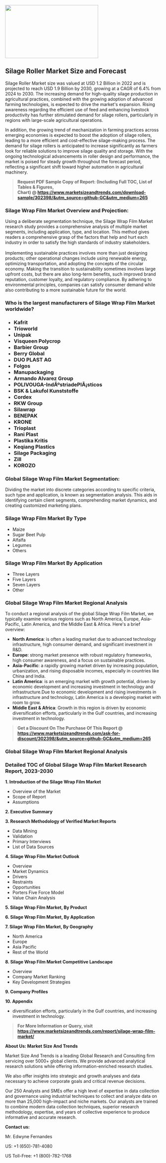 <p><img class="alignnone size-medium wp-image-20088" src="https://ffe5etoiles.com/wp-content/uploads/2024/12/MST1-300x171.png" alt="" width="300" height="171" /></p><h2>Silage Roller Market Size and Forecast</h2><p>Silage Roller Market size was valued at USD 1.2 Billion in 2022 and is projected to reach USD 1.9 Billion by 2030, growing at a CAGR of 6.4% from 2024 to 2030. The increasing demand for high-quality silage production in agricultural practices, combined with the growing adoption of advanced farming technologies, is expected to drive the market's expansion. Rising awareness regarding the efficient use of feed and enhancing livestock productivity has further stimulated demand for silage rollers, particularly in regions with large-scale agricultural operations.</p><p>In addition, the growing trend of mechanization in farming practices across emerging economies is expected to boost the adoption of silage rollers, leading to a more efficient and cost-effective silage-making process. The demand for silage rollers is anticipated to increase significantly as farmers look for reliable solutions to improve silage quality and storage. With the ongoing technological advancements in roller design and performance, the market is poised for steady growth throughout the forecast period, reflecting a significant shift toward higher automation in agricultural machinery.</p></p><blockquote id="" class=""><strong>Request PDF Sample Copy of Report: (Including Full TOC, List of Tables &amp; Figures, Chart)&nbsp;@&nbsp;<strong><a href="https://www.marketsizeandtrends.com/download-sample/302398/&utm_source=github-GC&utm_medium=265" target="_blank">https://www.marketsizeandtrends.com/download-sample/302398/&utm_source=github-GC&utm_medium=265</a></strong></strong></blockquote><h3 id="" class="">Silage Wrap Film Market&nbsp;Overview and Projection:</h3><p id="" class="">Using a deliberate segmentation technique, the Silage Wrap Film Market research study provides a comprehensive analysis of multiple market segments, including application, type, and location. This method gives readers a comprehensive grasp of the factors that help and hurt each industry in order to satisfy the high standards of industry stakeholders. <br /> <br />Implementing sustainable practices involves more than just designing products; other operational changes include using renewable energy, optimizing transportation, and adopting the concepts of the circular economy. Making the transition to sustainability sometimes involves large upfront costs, but there are also long-term benefits, such improved brand reputation, customer loyalty, and regulatory compliance. By adhering to environmental principles, companies can satisfy consumer demand while also contributing to a more sustainable future for the world.</p><h3 id="" class="">Who is the largest manufacturers of&nbsp;Silage Wrap Film Market worldwide?</h3><h3 class=""><p><ul><li>Kafrit </li><li> Trioworld </li><li> Unipak </li><li> Visqueen Polycrop </li><li> Barbier Group </li><li> Berry Global </li><li> DUO PLAST AG </li><li> Folgos </li><li> Manupackaging </li><li> Armando Alvarez Group </li><li> POLIVOUGA-IndÃºstriadePlÃ¡sticos </li><li> BSK & Lakufol Kunststoffe </li><li> Cordex </li><li> RKW Group </li><li> Silawrap </li><li> BENEPAK </li><li> KRONE </li><li> Trioplast </li><li> Rani Plast </li><li> Plastika Kritis </li><li> Keqiang Plastics </li><li> Silage Packaging </li><li> Zill </li><li> KOROZO</li></ul></p></h3><h3 id="" class="">Global&nbsp;Silage Wrap Film Market Segmentation:</h3><p id="" class="">Dividing the market into discrete categories according to specific criteria, such type and application, is known as segmentation analysis. This aids in identifying certain client segments, comprehending market dynamics, and creating customized marketing plans.</p><h3 id="" class="">Silage Wrap Film Market&nbsp;By Type</h3><p><p><ul><li>Maize</li><li> Sugar Beet Pulp</li><li> Alfalfa</li><li> Legumes</li><li> Others</p></li></ul></p></p><h3 id="" class="">Silage Wrap Film Market&nbsp;By Application</h3><p class=""><p><ul><li>Three Layers</li><li> Five Layers</li><li> Seven Layers</li><li> Other</li></ul></p></p><h3 id="" class="">Global Silage Wrap Film Market Regional Analysis</h3><p id="" class="">To conduct a regional analysis of the global Silage Wrap Film Market, we typically examine various regions such as North America, Europe, Asia-Pacific, Latin America, and the Middle East &amp; Africa. Here's a brief overview:</p><ul><li><strong>North America</strong>: is often a leading market due to advanced technology infrastructure, high consumer demand, and significant investment in R&amp;D.</li><li><strong>Europe</strong>: strong market presence with robust regulatory frameworks, high consumer awareness, and a focus on sustainable practices.</li><li><strong>Asia-Pacific</strong>: a rapidly growing market driven by increasing population, urbanization, and rising disposable incomes, especially in countries like China and India.</li><li><strong>Latin America</strong>: is an emerging market with growth potential, driven by economic development and increasing investment in technology and infrastructure.Due to economic development and rising investments in infrastructure and technology, Latin America is a developing market with room to grow.</li><li><strong>Middle East &amp; Africa</strong>: Growth in this region is driven by economic diversification efforts, particularly in the Gulf countries, and increasing investment in technology.</li></ul><blockquote id="" class=""><strong>Get a Discount On The Purchase Of This Report @ <strong><a href="https://www.marketsizeandtrends.com/ask-for-discount/302398/&utm_source=github-GC&utm_medium=265" target="_blank">https://www.marketsizeandtrends.com/ask-for-discount/302398/&utm_source=github-GC&utm_medium=265</a></strong></strong></blockquote><h3 id="" class="">Global Silage Wrap Film Market Regional Analysis</h3><h3 id="" class="">Detailed TOC of Global Silage Wrap Film Market Research Report, 2023-2030</h3><p id="" class=""><strong>1. Introduction of the Silage Wrap Film Market</strong></p><ul><li>Overview of the Market</li><li>Scope of Report</li><li>Assumptions</li></ul><p id="" class=""><strong>2. Executive Summary</strong></p><p id="" class=""><strong>3. Research Methodology of Verified Market Reports</strong></p><ul><li>Data Mining</li><li>Validation</li><li>Primary Interviews</li><li>List of Data Sources</li></ul><p id="" class=""><strong>4. Silage Wrap Film Market Outlook</strong></p><ul><li>Overview</li><li>Market Dynamics</li><li>Drivers</li><li>Restraints</li><li>Opportunities</li><li>Porters Five Force Model</li><li>Value Chain Analysis</li></ul><p id="" class=""><strong>5. Silage Wrap Film Market, By Product</strong></p><p id="" class=""><strong>6. Silage Wrap Film Market, By Application</strong></p><p id="" class=""><strong>7. Silage Wrap Film Market, By Geography</strong></p><ul><li>North America</li><li>Europe</li><li>Asia Pacific</li><li>Rest of the World</li></ul><p id="" class=""><strong>8. Silage Wrap Film Market Competitive Landscape</strong></p><ul><li>Overview</li><li>Company Market Ranking</li><li>Key Development Strategies</li></ul><p id="" class=""><strong>9. Company Profiles</strong></p><p id="" class=""><strong>10. Appendix</strong></p><ul><li>diversification efforts, particularly in the Gulf countries, and increasing investment in technology.</li></ul><blockquote id="" class=""><strong>For More Information or Query, visit <strong><strong><a href="https://www.marketsizeandtrends.com/report/silage-wrap-film-market/" target="_blank">https://www.marketsizeandtrends.com/report/silage-wrap-film-market/</a></strong></strong></strong></blockquote><p id="" class=""><strong>About Us: Market Size And Trends</strong></p><p id="" class="">Market Size And Trends is a leading Global Research and Consulting firm servicing over 5000+ global clients. We provide advanced analytical research solutions while offering information-enriched research studies.</p><p id="" class="">We also offer insights into strategic and growth analyses and data necessary to achieve corporate goals and critical revenue decisions.</p><p id="" class="">Our 250 Analysts and SMEs offer a high level of expertise in data collection and governance using industrial techniques to collect and analyze data on more than 25,000 high-impact and niche markets. Our analysts are trained to combine modern data collection techniques, superior research methodology, expertise, and years of collective experience to produce informative and accurate research.</p><p id="" class=""><strong>Contact us:</strong></p><p id="" class="">Mr. Edwyne Fernandes</p><p id="" class="">US: +1 (650)-781-4080</p><p id="" class="">US Toll-Free: +1 (800)-782-1768</p>
